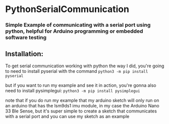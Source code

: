 # PythonSerialCommunication

### Simple Example of communicating with a serial port using python, helpful for Arduino programming or embedded software testing

## Installation:
 To get serial communication working with python the way I did, you're going to need to install pyserial with the command
 `python3 -m pip install pyserial`
 
 but if you want to run my example and see it in action, you're gonna also need to install pysimplegui:
 `python3 -m pip install pysimplegui`
 
 note that if you do run my example that my arduino sketch will only run on an arduino that has the lsm9ds1 imu module, in my case the Arduino Nano 33 Ble Sense, but it's super     simple to create a sketch that communicates with a serial port and you can use my sketch as an example
